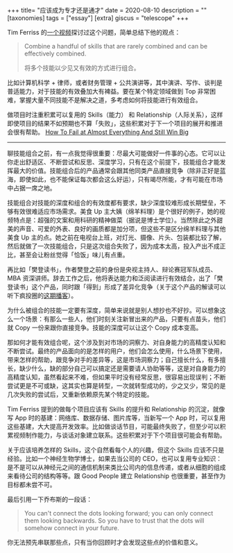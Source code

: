 +++
title= "应该成为专才还是通才"
date = 2020-08-10
description = ""
[taxonomies]
tags = ["essay"]
[extra]
giscus = "telescope"
+++

Tim Ferriss 的[一个视频](https://www.youtube.com/watch?v=wCPbPMRNnvk)探讨过这个问题，简单总结下他的观点：

> Combine a handful of skills that are rarely combined and can be effectively combined.
>
> 将多个技能以少见又有效的方式进行组合。

比如计算机科学 + 律师，或者财务管理 + 公共演讲等，其中演讲、写作、谈判是普适能力，对于技能的有效叠加大有裨益。要在某个特定领域做到 Top 非常困难，掌握大量不同技能不是解决之道，多考虑如何将技能进行有效组合。

做项目时注重积累可以复用的 Skills（能力） 和 Relationship（人际关系），这样即使项目的结果不如预期也不算「失败」，这些积累对于下一个项目的展开和推进会很有帮助。 [How To Fail at Almost Everything And Still Win Big](https://www.amazon.com/How-Fail-Almost-Everything-Still-ebook/dp/B00COOFBA4)

---

聊技能组合之前，有一点我觉得很重要：尽最大可能做好一件事的心态。它可以让你走出舒适区、不断尝试和反思、深度学习，只有在这个前提下，技能组合才能发挥最大的价值。技能组合后的产品通常会跟其他同类产品直接竞争（除非正好是蓝海，即使如此，也不能保证每次都会这么好运），只有竭尽所能，才有可能在市场中占据一席之地。

技能组合对技能的深度和组合的有效度都有要求，缺少深度较难形成长期壁垒，不够有效很难适应市场需求。美食 Up 主大姨（绵羊料理）是个很好的例子，她的视频特点是：超强的文案和用科研的精神做菜（据说是博士学位）。当然除此之外甜美的声音、可爱的外表、良好的画质都是加分项，但这些不是区分绵羊料理与其他美食 Up 主的点。她之前在电视台上班，对灯光、摄像、片头、包装都比较了解，然后就做了一次技能组合，只是这次组合失败了，因为成本太高，投入产出不成正比，甚至会让粉丝觉得「恰饭」味儿有点重。

再比如「樊登读书」，作者樊登之前的身份是央视主持人、辩论赛冠军队成员、MBA 资深讲师。辞去工作之后，他将表达能力和泛阅读进行有效结合，出了「樊登读书」这个产品，同时跟「得到」形成了差异化竞争（关于这个产品的解读可以听下疯投圈的[这期播客](https://crazy.capital/45)）。

为什么被组合的技能一定要有深度，简单来说就是别人想抄也不好抄。可以想象这么一个场景：有那么一些人，他们时刻关注新冒出来的产品，只要有点苗头，他们就 Copy 一份来跟你直接竞争。技能的深度可以让这个 Copy 成本变高。

那如何才能有效组合呢，这个涉及到对市场的洞察力、对自身能力的高精度认知和不断尝试。最终的产品面向的是怎样的用户，他们会怎么使用，什么场景下使用，带来怎样的帮助，跟竞争对手的差异等，这是市场洞察力；自己擅长什么，有多擅长，缺少什么，缺的部分自己可以搞定还是需要请人协助等等，这是对自身能力的高精度认知，虽然看起来不难，但如果平时没有经常反思，很容易出现误判；不断尝试更是不可或缺，这其实也算是转型，一次就转型成功的，少之又少，常见的是几次失败的尝试后，又重新依赖原先某个特定的技能。

Tim Ferriss 提到的做每个项目应该有 Skills 的提升和 Relationship 的沉淀，就像写 App 时的基建：网络库、数据存储、图片库等，当新写一个 App 时，可以复用这些基建，大大提高开发效率。比如做谈话节目，可能最终失败了，但至少可以积累视频制作能力，与谈话对象建立联系。这些积累对于下个项目很可能会有帮助。

关于应该培养怎样的 Skills，这个自然看每个人的兴趣，但这个 Skills 应该不只是经验。比如一个神经生物学博士，如果去当公司的 CEO，也可以复用专业知识：​ 是不是可以从神经元之间的通信机制来类比公司内的信息传递，或者从细胞的组成来看待公司的结构等等。跟 Good People 建立 Relationship 也很重要，甚至作为目标都未尝不可。

最后引用一下乔布斯的一段话：

> You can't connect the dots looking forward; you can only connect them looking backwards. So you have to trust that the dots will somehow connect in your future.

你无法预先串联那些点，只有当你回顾时才会发现这些点的价值和意义。
